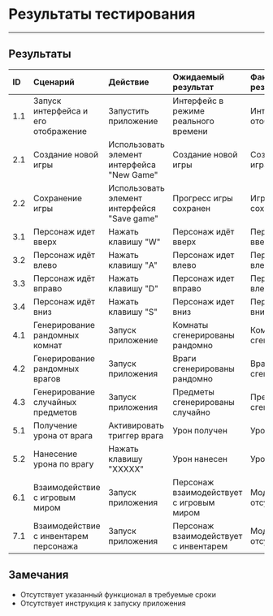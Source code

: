# Результаты тестирования
---
## Результаты

|ID|Cценарий|Действие|Ожидаемый результат|Фактический результат|Оценка|
|:---|:---|:---|:---|:---|:---|
|1.1|Запуск интерфейса и его отображение |Запустить приложение|Интерфейс в режиме реального времени|Интерфейс отображен|Тест пройден|
|2.1|Создание новой игры|Использовать элемент интерфейса "New Game"|Создание новой игры|Создана новая игра|Тест пройден|
|2.2|Сохранение игры|Использовать элемент интерфейся "Save game"|Прогресс игры сохранен|Игра сохранена|Тест пройден|
|3.1|Персонаж идет вверх|Нажать клавишу "W"|Персонаж идёт вверх|Персонаж идёт вверх|Тест пройден|
|3.2|Персонаж идёт влево|Нажать клавишу "A"|Персонаж идет влево|Персонаж идёт влево|Тест пройден|
|3.3|Персонаж идёт вправо|Нажать клавишу "D"|Персонаж идет вправо|Персонаж идёт влево|Тест пройден|
|3.4|Персонаж идёт вниз|Нажать клавишу "S"|Персонаж идет вниз|Персонаж идёт вниз|Тест пройден|
|4.1|Генерирование рандомных комнат|Запуск приложение|Комнаты сгенерированы рандомно|Комнаты сгенирированы|Тест пройден частично|
|4.2|Генерирование рандомных врагов|Запуск приложения|Враги сгенерированы рандомно|Враги сгенерированы|Тест пройден частично|
|4.3|Генерирование случайных предметов|Запуск приложения|Предметы сгенерированы случайно|Предметы не сгенерированы|Тест не пройден|
|5.1|Получение урона от врага|Активировать триггер врага|Урон получен|Урон получен|Тест пройден|
|5.2|Нанесение урона по врагу|Нажать клавишу "XXXXX"|Урон нанесен|Урон нанесен|Тест пройден|
|6.1|Взаимодействие с игровым миром|Запуск приложения|Персонаж взаимодействует с игровым миром|Модуль отсутствует|Тест не пройден|
|7.1|Взаимодействие с инвентарем персонажа|Запуск приложения|Персонаж взаимодействует с инвентарем|Модуль отсутствует|Тест не пройден|
## Замечания
* Отсутствует указанный функционал в требуемые сроки
* Отсутствует инструкция к запуску приложения
